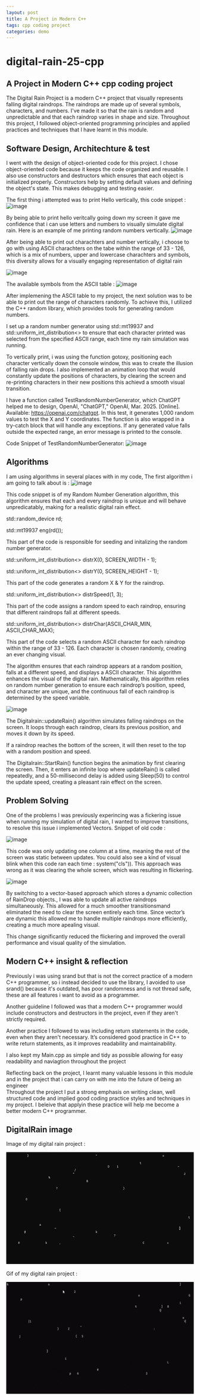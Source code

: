 ```yaml
---
layout: post
title: A Project in Modern C++
tags: cpp coding project
categories: demo
---
```


# digital-rain-25-cpp
A Project in Modern C++ cpp coding project
--
The Digital Rain Project is a modern C++ project that visually represents falling digital raindrops.
The raindrops are made up of several symbols, characters, and numbers. I've made it so that the rain
is random and unpredictable and that each raindrop varies in shape and size. Throughout this project, 
I followed object-oriented programming principles and applied practices and techniques that I have learnt in this module.

## Software Design, Architechture & test

I went with the design of object-oriented code for this project. I chose object-oriented code because
it keeps the code organized and reusable. I also use constructors and destructors which ensures that each object is initialized properly.
Constructors help by setting default values and defining the object's state. This makes debugging and testing easier.

The first thing i attempted was to print Hello vertically, this code snippet :
![image](https://github.com/user-attachments/assets/04a8f32e-c1a9-47d1-806d-033253242f8c)


  By being able to print hello veritcally going down my screen it gave me confidence that i can use
  letters and numbers to visually simulate digital rain. Here is an example of me printing random 
  numbers vertically. 
![image](https://github.com/user-attachments/assets/09ddf3cf-f5a2-40d1-83ce-12be4e05bb0a)

  After being able to print out charachters and number vertically, i choose to go with using ASCII charachters on the tabe within the range of 33 - 126,
  which is a mix of numbers, upper and lowercase charachters and symbols, this diversity allows for a visually engaging representation of digital rain 
 
  ![image](https://github.com/user-attachments/assets/e9bb2d22-d4a6-44f9-a9fc-e82d9940317c)
 
  The available symbols from the ASCII table :
  ![image](https://github.com/user-attachments/assets/6f049fc2-a59a-4600-8002-72eea201ac4f)

  After implemening the ASCII table to my project, the next solution was to be able to print out the range of characters randomly.
  To achieve this, I utilized the C++ random library, which provides tools for generating random numbers.

  I set up a random number generator using std::mt19937 and std::uniform_int_distribution<> to ensure that each character printed was selected from the specified 
  ASCII range, each 
  time my rain simulation was running. 

  To vertically print, i was using the function gotoxy, positioning each character vertically down the console window, this was to create the illusion of falling 
  rain drops.
  I also implemented an animation loop that would constantly update the positions of characters, by clearing the screen and re-printing characters 
  in their new positions
  this achievd a smooth visual transition.

  I have a function called TestRandomNumberGenerator, which ChatGPT helped me to design, OpenAI, "ChatGPT," OpenAI, Mar. 2025. [Online]. Available: 
  https://openai.com/chatgpt. In this test, it generates 1,000 random values to test 
  the X and Y coordinates. The function 
  is also wrapped in a try-catch block that will handle any exceptions. If any generated value falls outside the expected range, an error message is 
  printed to the console.

  Code Snippet of TestRandomNumberGenerator:
  ![image](https://github.com/user-attachments/assets/da50c063-526b-40a2-8979-bc6afdf69d27)

## Algorithms
I am using algorithms in several places with in my code, The first algorithm i am going to talk about is
: ![image](https://github.com/user-attachments/assets/bcf3c05b-2794-4197-89d3-ebf4d1c30b08)

This code snippet is of my Random Number Generation algorithm, this algorithm ensures that
each and every raindrop is unique and will behave unpredicatably, making for a realistic digital 
rain effect.

std::random_device rd;

std::mt19937 eng(rd());

This part of the code is responsible for seeding and initalizing the random number generator.

std::uniform_int_distribution<> distrX(0, SCREEN_WIDTH - 1);

std::uniform_int_distribution<> distrY(0, SCREEN_HEIGHT - 1);

This part of the code generates a random X & Y for the raindrop.

std::uniform_int_distribution<> distrSpeed(1, 3);

This part of the code assigns a random speed to each raindrop, ensuring that different raindrops fall at different speeds.

std::uniform_int_distribution<> distrChar(ASCII_CHAR_MIN, ASCII_CHAR_MAX);

This part of the code selects a random ASCII character for each raindrop within the range of 33 - 126. Each character is chosen randomly, creating an ever
changing visual.

The algorithm ensures that each raindrop appears at a random position, falls at a different speed, and displays a 
ASCII character. This algorithm enhances the visual of the digital rain. Mathematically, this algorithm relies on random number generation to ensure each raindrop’s position, speed, and character are unique, and the continuous fall of each raindrop is determined by the speed variable.

![image](https://github.com/user-attachments/assets/f243a52a-63a7-4e1c-bf29-e5f6d9e4b16a)

The Digitalrain::updateRain() algorithm simulates falling raindrops on the screen. 
It loops through each raindrop, clears its previous position, and moves it down by its speed. 

If a raindrop reaches the bottom of the screen, it will then reset to the top with a random position and speed.

The Digitalrain::StartRain() function begins the animation by first clearing the screen. Then, it enters an infinite loop where updateRain() is called 
repeatedly, and a 50-millisecond delay is added using Sleep(50) to control the update speed, creating a pleasant rain effect on the screen.


## Problem Solving
 One of the problems I was previously experincing was a fickering issue when running my simulation of digital rain, I wanted to improve transitions, to resolve 
 this issue i implemented Vectors. Snippet of old code :
 
 ![image](https://github.com/user-attachments/assets/76a8fbca-afb7-4c92-9f79-6afd25b7549e)

 This code was only updating one column at a time, meaning the rest of the screen was static between updates.
 You could also see a kind of visual blink when this code ran each time : system("cls")). This approach was wrong as it was clearing the whole screen, which
 was resulting in flickering.

 ![image](https://github.com/user-attachments/assets/6940365e-2792-4b72-a31a-692001a2f7c2)

 By switching to a vector-based approach which stores a dynamic collection of RainDrop objects., I was able to update all active raindrops simultaneously. This 
 allowed for a much smoother transitionsmand eliminated the need to clear the screen entirely each time. 
 Since vector’s are dynamic this allowed me to handle multiple raindrops more efficiently, creating a much more apealing visual.
 
 This change significantly reduced the flickering and improved the overall performance and visual quality of the simulation.

## Modern C++ insight & reflection
  Previously i was using srand but that is not the correct practice of a modern
  C++ programmer, so i instead decided to use the <random> library, I avoided to use srand() because
  it's outdated, has poor randomness and is not thread safe, these are all features i want to avoid as a programmer.

  Another guideline I followed was that a modern C++ programmer would include constructors and destructors in the project, even if they aren't strictly required.

  Another practice I followed to was including return statements in the code, even when they aren't necessary. It’s considered good practice in C++ to 
  write return statements, as it improves readability and maintainability.

  I also kept my Main.cpp as simple and tidy as possible allowing for easy readability and naviagtion throughout the project

  Reflecting back on the project, I learnt many valuable lessons in this module and in the project that i can carry on with me into the future of being an 
  engineer  
  Throughout the project I put a strong emphasis on writing clean, well structured code and implied good coding practice styles and techniques in my 
  project.
  I beleive that applyin these practice will help me become a better modern C++ programmer. 

## DigitalRain image
Image of my digital rain project : 


<img src="https://raw.githubusercontent.com/G00406014/digital-rain-25-cpp/main/docs/assets/images/Rain2.jpg" width="600" height="300">


Gif of my digital rain project : 


<img src="https://raw.githubusercontent.com/G00406014/digital-rain-25-cpp/main/docs/assets/images/Rain.gif" width="600" height="300">


